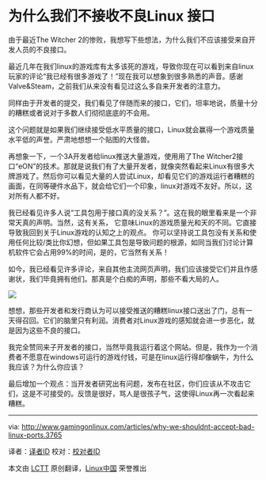 为什么我们不接收不良Linux 接口
================================================================================
由于最近The Witcher 2的惨败，我想写下些想法，为什么我们不应该接受来自开发人员的不良接口。

最近几年在我们linux的游戏库有太多该死的游戏，导致你现在可以看到来自linux玩家的评论“我已经有很多游戏了！”现在我可以想象到很多熟悉的声音。感谢Valve&Steam，之前我们从来没有看见过这么多自来开发者的注意力。

同样由于开发者的提交，我们看见了伴随而来的接口，它们，坦率地说，质量十分的糟糕或者说对于多数人们彻彻底底的不会用。

这个问题就是如果我们继续接受低水平质量的接口，Linux就会赢得一个游戏质量水平低的声誉。严肃地想想一个贴图的大怪兽。

再想象一下，一个3A开发者给linux推送大量游戏，使用用了The Witcher2接口“eON”的技术。那就是说我们有了大量开发者，就像突然看起来Linux有很多大牌游戏了。然后你可以看见大量的人尝试Linux，却看见它们的游戏运行者糟糕的画面，在同等硬件水品下，就会给它们一个印象，linux对游戏不友好。所以，这对所有人都不好。


我已经看见许多人说“工具包用于接口真的没关系？”。这在我的眼里看来是一个非常天真的声明。当然，这有关系， 它意味Linux的游戏质量光和天的不同。它直接导致我回到关于Linux游戏的认知之上的观点。
你可以坚持说工具包没有关系和使用任何比较/类比你幻想，但如果工具包是导致问题的根源，如同当我们讨论计算机软件它会占用99%的时间，是的，它当然有关系！

如今，我已经看见许多评论，来自其他主流网页声明，我们应该接受它们并且作感谢状，我们毕竟拥有他们。那真是个白痴的声明，那些不看大局的人。

![](http://www.gamingonlinux.com/uploads/articles/article_images/1401025331gol2.jpg)

想想，那些开发者和发行商认为可以接受推送的糟糕linux接口送出了门，总有一天得召回。它们的脑里只有利润。消费者对Linux游戏的感知就会进一步恶化，就是因为这些不良的接口。

我完全赞同来子开发者的接口，当然毕竟我运行着这个网站。但是，我作为一个消费者不愿意在windows可运行的游戏付钱，可是在linux运行得却像蜗牛，为什么我应该？为什么你应该？

最后增加一个观点：当开发者研究出有问题，发布在社区，你们应该从不攻击它们，这是不可接受的。反馈是很好，骂人是很孩子气，这使得Linux再一次看起来糟糕。

--------------------------------------------------------------------------------

via: http://www.gamingonlinux.com/articles/why-we-shouldnt-accept-bad-linux-ports.3765

译者：[译者ID](https://github.com/译者ID) 校对：[校对者ID](https://github.com/校对者ID)

本文由 [LCTT](https://github.com/LCTT/TranslateProject) 原创翻译，[Linux中国](http://linux.cn/) 荣誉推出
